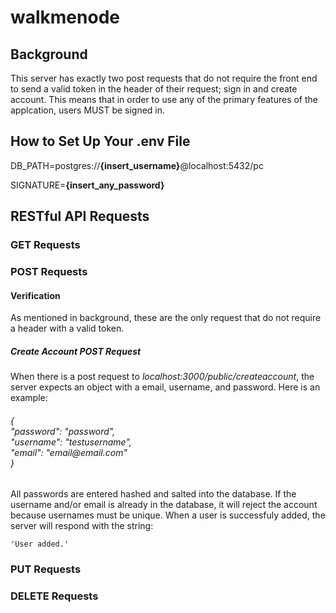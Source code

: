 # walkmenode
<h2>Background</h2>
    <p>This server has exactly two post requests that do not require the front end to send a valid token in the header of their request; sign in and create account.  This means that in order to use any of the primary features of the applcation, users MUST be signed in.</p>
<h2>How to Set Up Your .env File</h2>
    <p>DB_PATH=postgres://<strong>{insert_username}</strong>@localhost:5432/pc</p>
    <p>SIGNATURE=<strong>{insert_any_password}</strong></p>
<h2>RESTful API Requests</h2>
    <h3>GET Requests</h3>
    <h3>POST Requests</h3>
        <h4>Verification</h4>
            <p>As mentioned in background, these are the only request that do not require a header with a valid token.</p>
            <h5>Create Account POST Request</h5>
                <p>When there is a post request to <em>localhost:3000/public/createaccount</em>, the server expects an object with a email, username, and password.  Here is an example:</p>
                <h6>
                {<br>
                	  "password": "password",<br>
                	  "username": "testusername",<br>
                      "email": "email@email.com"<br>
                }
                </h6>
                <p>All passwords are entered hashed and salted into the database.  If the username and/or email is already in the database, it will reject the account because usernames must be unique.  When a user is successfuly added, the server will respond with the string:</p>
                <code>'User added.'</code>
    <h3>PUT Requests</h3>
    <h3>DELETE Requests</h3>